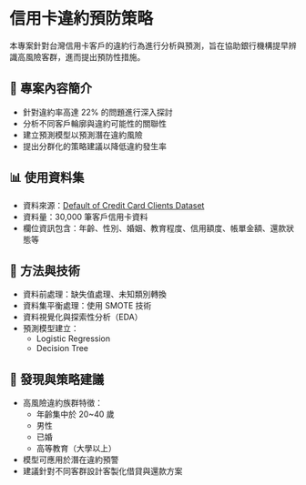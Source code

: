# 信用卡違約預防策略

本專案針對台灣信用卡客戶的違約行為進行分析與預測，旨在協助銀行機構提早辨識高風險客群，進而提出預防性措施。

## 📌 專案內容簡介

- 針對違約率高達 22% 的問題進行深入探討
- 分析不同客戶輪廓與違約可能性的關聯性
- 建立預測模型以預測潛在違約風險
- 提出分群化的策略建議以降低違約發生率

## 📊 使用資料集

- 資料來源：[Default of Credit Card Clients Dataset](https://www.kaggle.com/datasets/uciml/default-of-credit-card-clients-dataset)
- 資料量：30,000 筆客戶信用卡資料  
- 欄位資訊包含：年齡、性別、婚姻、教育程度、信用額度、帳單金額、還款狀態等

## 🧪 方法與技術

- 資料前處理：缺失值處理、未知類別轉換
- 資料集平衡處理：使用 SMOTE 技術
- 資料視覺化與探索性分析（EDA）
- 預測模型建立：
  - Logistic Regression
  - Decision Tree

## 🧩 發現與策略建議

- 高風險違約族群特徵：
  - 年齡集中於 20~40 歲
  - 男性
  - 已婚
  - 高等教育（大學以上）
- 模型可應用於潛在違約預警
- 建議針對不同客群設計客製化借貸與還款方案




